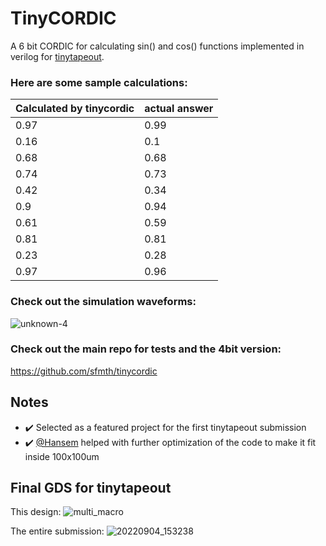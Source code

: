 # TinyCORDIC

A 6 bit CORDIC for calculating sin() and cos() functions implemented in verilog for [tinytapeout](https://mailchi.mp/574276e3c9d7/tinytapeout).

### Here are some sample calculations:
| Calculated by tinycordic | actual answer |
| ---- | ---- |
| 0.97 | 0.99 |
| 0.16 | 0.1  |
| 0.68 | 0.68 |
| 0.74 | 0.73 |
| 0.42 | 0.34 |
| 0.9  | 0.94 |
| 0.61 | 0.59 |
| 0.81 | 0.81 |
| 0.23 | 0.28 |
| 0.97 | 0.96 |

### Check out the simulation waveforms:
![unknown-4](https://user-images.githubusercontent.com/23662796/188503449-fa1b5c26-fd9d-4ccb-9dbf-68c9742cc618.png)

### Check out the main repo for tests and the 4bit version:
https://github.com/sfmth/tinycordic

## Notes
- :heavy_check_mark: Selected as a featured project for the first tinytapeout submission
- :heavy_check_mark: [@Hansem](https://github.com/hansemro) helped with further optimization of the code to make it fit inside 100x100um

## Final GDS for tinytapeout
This design:
![multi_macro](https://user-images.githubusercontent.com/23662796/187537880-dde4d504-a0f9-46ad-8423-f5b49b4ca320.png)

The entire submission:
![20220904_153238](https://user-images.githubusercontent.com/23662796/188503541-62e00fa6-4923-4b8d-ad74-f07c8ceb189b.jpg)



